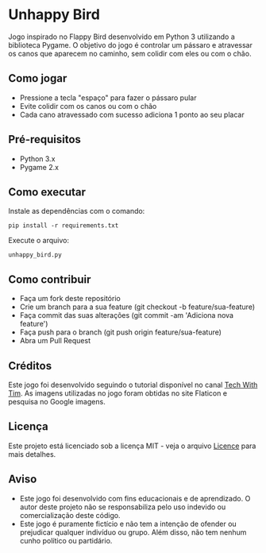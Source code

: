 # Unhappy Bird

Jogo inspirado no Flappy Bird desenvolvido em Python 3 utilizando a biblioteca Pygame. O objetivo do jogo é controlar um pássaro e atravessar os canos que aparecem no caminho, sem colidir com eles ou com o chão.

## Como jogar

- Pressione a tecla "espaço" para fazer o pássaro pular
- Evite colidir com os canos ou com o chão
- Cada cano atravessado com sucesso adiciona 1 ponto ao seu placar

## Pré-requisitos

- Python 3.x
- Pygame 2.x

## Como executar

Instale as dependências com o comando:

<pre><code>pip install -r requirements.txt
</code></pre>

Execute o arquivo:

<pre><code>unhappy_bird.py
</code></pre>

## Como contribuir

- Faça um fork deste repositório
- Crie um branch para a sua feature (git checkout -b feature/sua-feature)
- Faça commit das suas alterações (git commit -am 'Adiciona nova feature')
- Faça push para o branch (git push origin feature/sua-feature)
- Abra um Pull Request

## Créditos

Este jogo foi desenvolvido seguindo o tutorial disponível no canal [Tech With Tim](https://www.youtube.com/c/TechWithTim). As imagens utilizadas no jogo foram obtidas no site Flaticon e pesquisa no Google imagens.

## Licença

Este projeto está licenciado sob a licença MIT - veja o arquivo [Licence](https://github.com/andremporto/Unhappy-Bird/blob/054dd30c9bb3f0e7334735d670fa5ca87897efc4/LICENSE) para mais detalhes.

## Aviso

- Este jogo foi desenvolvido com fins educacionais e de aprendizado. O autor deste projeto não se responsabiliza pelo uso indevido ou comercialização deste código.
- Este jogo é puramente fictício e não tem a intenção de ofender ou prejudicar qualquer indivíduo ou grupo. Além disso, não tem nenhum cunho político ou partidário.
